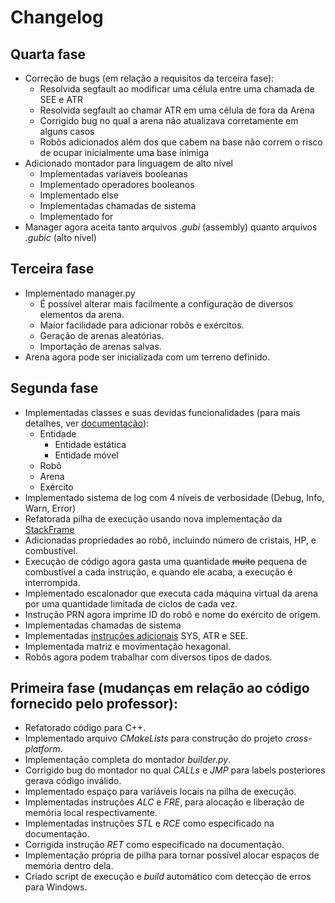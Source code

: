 # Changelog

## Quarta fase
* Correção de bugs (em relação a requisitos da terceira fase):
    * Resolvida segfault ao modificar uma célula entre uma chamada de SEE e ATR
    * Resolvida segfault ao chamar ATR em uma célula de fora da Arena
    * Corrigido bug no qual a arena não atualizava corretamente em alguns casos
    * Robôs adicionados além dos que cabem na base não correm o risco de ocupar inicialmente uma base inimiga
* Adicionado montador para linguagem de alto nível
    * Implementadas variaveis booleanas
    * Implementado operadores booleanos
    * Implementado else
    * Implementadas chamadas de sistema
    * Implementado for
* Manager agora aceita tanto arquivos _.gubi_ (assembly) quanto arquivos _.gubic_ (alto nível)

## Terceira fase
* Implementado manager.py
    * É possível alterar mais facilmente a configuração de diversos elementos da arena.
    * Maior facilidade para adicionar robôs e exércitos.
    * Geração de arenas aleatórias.
    * Importação de arenas salvas.
* Arena agora pode ser inicializada com um terreno definido.

## Segunda fase
* Implementadas classes e suas devidas funcionalidades (para mais detalhes, ver [documentação](https://r0zbot.github.io/Batalha-de-robos-TecProg2017/VirtualMachine/)): 
  * Entidade
    * Entidade estática
    * Entidade móvel
  * Robô
  * Arena
  * Exército
* Implementado sistema de log com 4 níveis de verbosidade (Debug, Info, Warn, Error)
* Refatorada pilha de execução usando nova implementação da [StackFrame](https://r0zbot.github.io/Batalha-de-robos-TecProg2017/VirtualMachine/class_stack_frame.html)
* Adicionadas propriedades ao robô, incluindo número de cristais, HP, e combustível.
* Execução de código agora gasta uma quantidade ~~muito~~ pequena de combustível a cada instrução, e quando ele acaba, a execução é interrompida.
* Implementado escalonador que executa cada máquina virtual da arena por uma quantidade limitada de ciclos de cada vez.
* Instrução PRN agora imprime ID do robô e nome do exército de origem.
* Implementadas chamadas de sistema
* Implementadas [instruções adicionais](instrucoes_adicionais.md) SYS, ATR e SEE.
* Implementada matriz e movimentação hexagonal.
* Robôs agora podem trabalhar com diversos tipos de dados.



## Primeira fase (mudanças em relação ao código fornecido pelo professor):

* Refatorado código para C++.
* Implementado arquivo _CMakeLists_ para construção do projeto _cross-platform_.
* Implementação completa do montador _builder.py_.
* Corrigido bug do montador no qual _CALLs_ e _JMP_ para labels posteriores gerava código inválido.
* Implementado espaço para variáveis locais na pilha de execução.
* Implementadas instruções _ALC_ e _FRE_, para alocação e liberação de memória local respectivamente.
* Implementadas instruções _STL_ e _RCE_ como especificado na documentação.
* Corrigida instrução _RET_ como especificado na documentação.
* Implementação própria de pilha para tornar possível alocar espaços de memória dentro dela.
* Criado script de execução e _build_ automático com detecção de erros para Windows.
